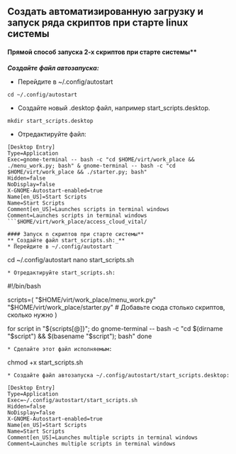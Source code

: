 ## Создать автоматизированную загрузку и запуск ряда скриптов при старте linux системы

#### Прямой способ запуска 2-х скриптов при старте системы**
**_Создайте файл автозапуска:_**
* Перейдите в ~/.config/autostart
```
cd ~/.config/autostart
```
* Создайте новый .desktop файл, например start_scripts.desktop.
```
mkdir start_scripts.desktop
```
* Отредактируйте файл:
```
[Desktop Entry]
Type=Application
Exec=gnome-terminal -- bash -c "cd $HOME/virt/work_place && ./menu_work.py; bash" & gnome-terminal -- bash -c "cd $HOME/virt/work_place && ./starter.py; bash"
Hidden=false
NoDisplay=false
X-GNOME-Autostart-enabled=true
Name[en_US]=Start Scripts
Name=Start Scripts
Comment[en_US]=Launches scripts in terminal windows
Comment=Launches scripts in terminal windows
```$HOME/virt/work_place/access_cloud_vital/

#### Запуск n скриптов при старте системы**
**_Создайте файл start_scripts.sh:_**
* Перейдите в ~/.config/autostart
```
cd ~/.config/autostart
nano start_scripts.sh
```
* Отредактируйте start_scripts.sh:
```
#!/bin/bash

scripts=(
    "$HOME/virt/work_place/menu_work.py"
    "$HOME/virt/work_place/starter.py"
    # Добавьте сюда столько скриптов, сколько нужно
)

for script in "${scripts[@]}"; do
    gnome-terminal -- bash -c "cd $(dirname "$script") && $(basename "$script"); bash"
done
```
* Сделайте этот файл исполняемым:
```
chmod +x start_scripts.sh
```
* Создайте файл автозапуска ~/.config/autostart/start_scripts.desktop:

[Desktop Entry]
Type=Application
Exec=~/.config/autostart/start_scripts.sh
Hidden=false
NoDisplay=false
X-GNOME-Autostart-enabled=true
Name[en_US]=Start Scripts
Name=Start Scripts
Comment[en_US]=Launches multiple scripts in terminal windows
Comment=Launches multiple scripts in terminal windows

